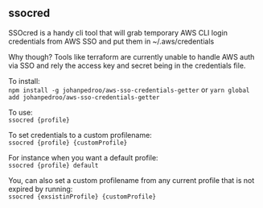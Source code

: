 ## ssocred

SSOcred is a handy cli tool that will grab temporary AWS CLI login credentials from AWS SSO and put them in ~/.aws/credentials

Why though? Tools like terraform are currently unable to handle AWS auth via SSO and rely the access key and secret being in the credentials file.

To install: \
`npm install -g johanpedroo/aws-sso-credentials-getter` or `yarn global add johanpedroo/aws-sso-credentials-getter`

To use: \
`ssocred {profile}`

To set credentials to a custom profilename: \
`ssocred {profile} {customProfile}`

For instance when you want a default profile: \
`ssocred {profile} default`

You, can also set a custom profilename from any current profile that is not expired by running: \
`ssocred {exsistinProfile} {customProfile}`